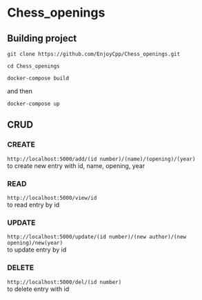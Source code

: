 # Chess_openings
## Building project
```git clone https://github.com/EnjoyCpp/Chess_openings.git```

```cd Chess_openings```

```docker-compose build```

and then

```docker-compose up```

## CRUD

### CREATE

```http://localhost:5000/add/(id number)/(name)/(opening)/(year)```
<br>
to create new entry with id, name, opening, year

### READ

```http://localhost:5000/view/id```
<br>
to read entry by id

### UPDATE

```http://localhost:5000/update/(id number)/(new author)/(new opening)/new(year)```
<br>
to update entry by id

### DELETE

```http://localhost:5000/del/(id number)```
<br>
to delete entry with id

